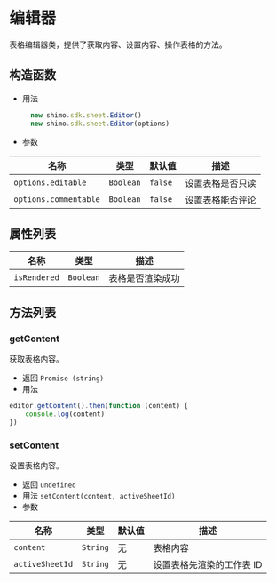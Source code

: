 # 编辑器

表格编辑器类，提供了获取内容、设置内容、操作表格的方法。

## 构造函数

* 用法

  ```js
    new shimo.sdk.sheet.Editor()
    new shimo.sdk.sheet.Editor(options)
  ```

* 参数

|名称|类型|默认值|描述|
| -- | -- | -- | -- |
| `options.editable` | `Boolean` | `false` |设置表格是否只读|
| `options.commentable` | `Boolean` | `false` |设置表格能否评论|

## 属性列表

|名称|类型|描述|
| -- | -- | -- |
| `isRendered` | `Boolean` |表格是否渲染成功|

## 方法列表

### getContent
  获取表格内容。

  * 返回 `Promise (string)`
  * 用法

  ```js
  editor.getContent().then(function (content) {
      console.log(content)
  })
  ```

### setContent
  设置表格内容。

  * 返回 `undefined`
  * 用法 `setContent(content, activeSheetId)`
  * 参数

|名称|类型|默认值|描述|
| -- | -- | -- | -- |
| `content` | `String` | 无 |表格内容|
| `activeSheetId` | `String` | 无 |设置表格先渲染的工作表 ID|

